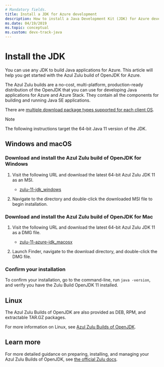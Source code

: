 ```yaml
---
# Mandatory fields.
title: Install a JDK for Azure development
description: How to install a Java Development Kit (JDK) for Azure development with Windows, Linux, and Mac.
ms.date: 04/19/2019
ms.topic: conceptual
ms.custom: devx-track-java
---
```


# Install the JDK

You can use any JDK to build Java applications for Azure. This article will help you get started with the Azul Zulu build of OpenJDK for Azure.

The Azul Zulu builds are a no-cost, multi-platform, production-ready distribution of the OpenJDK that you can use for developing Java applications for Azure and Azure Stack. They contain all the components for building and running Java SE applications.

There are [multiple download package types supported for each client OS](https://www.azul.com/downloads/azure-only/).

> [!NOTE]
> The following instructions target the 64-bit Java 11 version of the JDK.
>

## Windows and macOS

### Download and install the Azul Zulu build of OpenJDK for Windows

1. Visit the following URL and download the latest 64-bit Azul Zulu JDK 11 as an MSI.

   * [zulu-11-jdk_windows](https://www.azul.com/downloads/azure-only/?version=java-11-lts&os=windows&architecture=x86-64-bit&package=jdk)

2. Navigate to the directory and double-click the downloaded MSI file to begin installation.

### Download and install the Azul Zulu build of OpenJDK for Mac

1. Visit the following URL and download the latest 64-bit Azul Zulu JDK 11 as a DMG file.

   * [zulu-11-azure-jdk_macosx](https://www.azul.com/downloads/azure-only/?version=java-11-lts&os=macos&architecture=x86-64-bit&package=jdk)

2. Launch Finder, navigate to the download directory, and double-click the DMG file.

### Confirm your installation

To confirm your installation, go to the command-line, run `java -version`, and verify you have the Zulu Build OpenJDK 11 installed.

## Linux

The Azul Zulu Builds of OpenJDK are also provided as DEB, RPM, and extractable TAR.GZ packages.

For more information on Linux, see [Azul Zulu Builds of OpenJDK](https://www.azul.com/downloads/azure-only/).

## Learn more

For more detailed guidance on preparing, installing, and managing your Azul Zulu Builds of OpenJDK, see [the official Zulu docs](https://docs.azul.com/zulu/zuludocs/index.htm).
